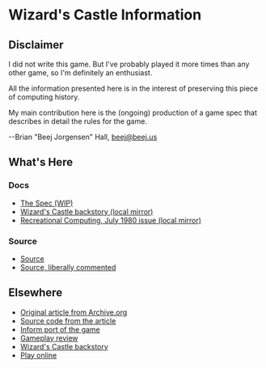 # Wizard's Castle Information

## Disclaimer

I did not write this game. But I've probably played it more times than
any other game, so I'm definitely an enthusiast.

All the information presented here is in the interest of preserving this
piece of computing history.

My main contribution here is the (ongoing) production of a game spec
that describes in detail the rules for the game.

--Brian "Beej Jorgensen" Hall, <beej@beej.us>

## What's Here

### Docs

* [The Spec (WIP)](doc/wizards_castle_spec.md)
* [Wizard's Castle backstory (local mirror)](doc/backstory.md)
* [Recreational Computing, July 1980 issue (local mirror)](doc/1980-07-recreational-computing.pdf)

### Source

* [Source](src/castle.bas)
* [Source, liberally commented](src/castle_commented.bas)

## Elsewhere

* [Original article from Archive.org](https://archive.org/details/1980-07-recreational-computing/page/n9)
* [Source code from the article](https://gstein.svn.beanstalkapp.com/oss/trunk/wizcastle/wiz.bas)
* [Inform port of the game](https://www.ifarchive.org/if-archive/games/source/inform/wcastle.inf)
* [Gameplay review](http://crpgaddict.blogspot.com/2013/02/game-90-wizards-castle-1980.html)
* [Wizard's Castle backstory](http://www.armchairarcade.com/neo/node/1381)
* [Play online](https://www.myabandonware.com/game/the-wizard-s-castle-1no/play-1no)